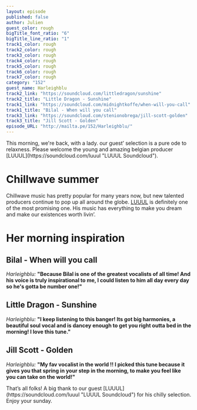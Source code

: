 ```yaml
---
layout: episode
published: false
author: Julien
guest_color: rough
bigTitle_font_ratio: "6"
bigTitle_line_ratio: "1"
track1_color: rough
track2_color: rough
track3_color: rough
track4_color: rough
track5_color: rough
track6_color: rough
track7_color: rough
category: "152"
guest_name: Harleighblu
track2_link: "https://soundcloud.com/littledragon/sunshine"
track2_title: "Little Dragon - Sunshine"
track1_link: "https://soundcloud.com/midnightkoffe/when-will-you-call"
track1_title: "Bilal - When will you call"
track3_link: "https://soundcloud.com/stenionobrega/jill-scott-golden"
track3_title: "Jill Scott - Golden"
episode_URL: "http://mailta.pe/152/Harleighblu/"
---
```


<p id="introduction">
This morning, we're back, with a lady. our guest’ selection is a pure ode to relaxness. Please welcome the young and amazing belgian producer [LUUUL](https://soundcloud.com/luuul "LUUUL Soundcloud").</p>
 
# Chillwave summer
 
Chillwave music has pretty popular for many years now, but new talented producers continue to pop up all around the globe. [LUUUL](https://soundcloud.com/luuul "LUUUL Soundcloud") is definitely one of the most promising one. His music has everything to make you dream and make our existences worth livin’.
 
# Her morning inspiration
 
## Bilal - When will you call
_Harleighblu:_ **"**Because Bilal is one of the greatest vocalists of all time! And his voice is truly inspirational to me, I could listen to him all day every day so he's gotta be number one!**"**
 
## Little Dragon - Sunshine
_Harleighblu:_ **"**I keep listening to this banger! Its got big harmonies, a beautiful soul vocal and is dancey enough to get you right outta bed in the morning! I love this tune.**"**
 
## Jill Scott - Golden
_Harleighblu:_ **"**My fav vocalist in the world !! I picked this tune because it gives you that spring in your step in the morning, to make you feel like you can take on the world!**"**
 
<p id="outroduction">
That’s all folks! A big thank to our guest [LUUUL](https://soundcloud.com/luuul "LUUUL Soundcloud") for his chilly selection. Enjoy your sunday.
</p>